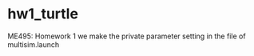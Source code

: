 # hw1_turtle
ME495: Homework 1
we make the private parameter setting in the file of multisim.launch
